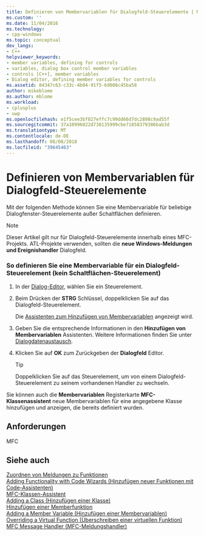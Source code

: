 ```yaml
---
title: Definieren von Membervariablen für Dialogfeld-Steuerelemente | Microsoft-Dokumentation
ms.custom: ''
ms.date: 11/04/2016
ms.technology:
- cpp-windows
ms.topic: conceptual
dev_langs:
- C++
helpviewer_keywords:
- member variables, defining for controls
- variables, dialog box control member variables
- controls [C++], member variables
- Dialog editor, defining member variables for controls
ms.assetid: 84347c63-c33c-4b04-91f5-6d008c45ba58
author: mikeblome
ms.author: mblome
ms.workload:
- cplusplus
- uwp
ms.openlocfilehash: e1f5cee3bf827effc7c99dd66d7dc2898c9ad55f
ms.sourcegitcommit: 37a10996022d738135999cbe71858379386bab3d
ms.translationtype: MT
ms.contentlocale: de-DE
ms.lasthandoff: 08/08/2018
ms.locfileid: "39645463"
---
```

# <a name="defining-member-variables-for-dialog-controls"></a>Definieren von Membervariablen für Dialogfeld-Steuerelemente
Mit der folgenden Methode können Sie eine Membervariable für beliebige Dialogfenster-Steuerelemente außer Schaltflächen definieren.  
  
> [!NOTE]
>  Dieser Artikel gilt nur für Dialogfeld-Steuerelemente innerhalb eines MFC-Projekts. ATL-Projekte verwenden, sollten die **neue Windows-Meldungen und Ereignishandler** Dialogfeld.  
  
### <a name="to-define-a-member-variable-for-a-non-button-dialog-box-control"></a>So definieren Sie eine Membervariable für ein Dialogfeld-Steuerelement (kein Schaltflächen-Steuerelement)  
  
1.  In der [Dialog-Editor](../windows/dialog-editor.md), wählen Sie ein Steuerelement.  
  
2.  Beim Drücken der **STRG** Schlüssel, doppelklicken Sie auf das Dialogfeld-Steuerelement.  
  
     Die [Assistenten zum Hinzufügen von Membervariablen](../ide/add-member-variable-wizard.md) angezeigt wird.  
  
3.  Geben Sie die entsprechende Informationen in den **Hinzufügen von Membervariablen** Assistenten. Weitere Informationen finden Sie unter [Dialogdatenaustausch](../mfc/dialog-data-exchange.md).  
  
4.  Klicken Sie auf **OK** zum Zurückgeben der **Dialogfeld** Editor.  
  
    > [!TIP]
    >  Doppelklicken Sie auf das Steuerelement, um von einem Dialogfeld-Steuerelement zu seinem vorhandenen Handler zu wechseln.  
  
 Sie können auch die **Membervariablen** Registerkarte **MFC-Klassenassistent** neue Membervariablen für eine angegebene Klasse hinzufügen und anzeigen, die bereits definiert wurden.  
  
## <a name="requirements"></a>Anforderungen  
 MFC  
  
## <a name="see-also"></a>Siehe auch  
 [Zuordnen von Meldungen zu Funktionen](../mfc/reference/mapping-messages-to-functions.md)   
 [Adding Functionality with Code Wizards (Hinzufügen neuer Funktionen mit Code-Assistenten)](../ide/adding-functionality-with-code-wizards-cpp.md)   
 [MFC-Klassen-Assistent](../mfc/reference/mfc-class-wizard.md)   
 [Adding a Class (Hinzufügen einer Klasse)](../ide/adding-a-class-visual-cpp.md)   
 [Hinzufügen einer Memberfunktion](../ide/adding-a-member-function-visual-cpp.md)   
 [Adding a Member Variable (Hinzufügen einer Membervariablen)](../ide/adding-a-member-variable-visual-cpp.md)   
 [Overriding a Virtual Function (Überschreiben einer virtuellen Funktion)](../ide/overriding-a-virtual-function-visual-cpp.md)   
 [MFC Message Handler (MFC-Meldungshandler)](../mfc/reference/adding-an-mfc-message-handler.md)